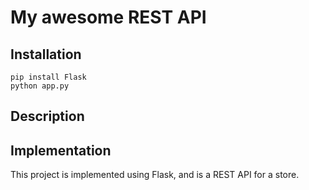# My awesome REST API

## Installation 


```
pip install Flask
python app.py
```

## Description


## Implementation 

This project is implemented using Flask, and is a REST API for a store.
